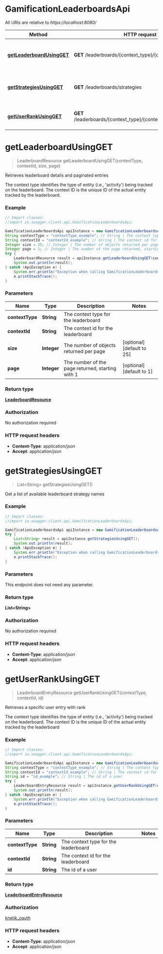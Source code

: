 # GamificationLeaderboardsApi

All URIs are relative to *https://localhost:8080/*

Method | HTTP request | Description
------------- | ------------- | -------------
[**getLeaderboardUsingGET**](GamificationLeaderboardsApi.md#getLeaderboardUsingGET) | **GET** /leaderboards/{context_type}/{context_id} | Retrieves leaderboard details and paginated entries
[**getStrategiesUsingGET**](GamificationLeaderboardsApi.md#getStrategiesUsingGET) | **GET** /leaderboards/strategies | Get a list of available leaderboard strategy names
[**getUserRankUsingGET**](GamificationLeaderboardsApi.md#getUserRankUsingGET) | **GET** /leaderboards/{context_type}/{context_id}/users/{id}/rank | Retrieves a specific user entry with rank


<a name="getLeaderboardUsingGET"></a>
# **getLeaderboardUsingGET**
> LeaderboardResource getLeaderboardUsingGET(contextType, contextId, size, page)

Retrieves leaderboard details and paginated entries

The context type identifies the type of entity (i.e., &#39;activity&#39;) being tracked on the leaderboard. The context ID is the unique ID of the actual entity tracked by the leaderboard.

### Example
```java
// Import classes:
//import io.swagger.client.api.GamificationLeaderboardsApi;

GamificationLeaderboardsApi apiInstance = new GamificationLeaderboardsApi();
String contextType = "contextType_example"; // String | The context type for the leaderboard
String contextId = "contextId_example"; // String | The context id for the leaderboard
Integer size = 25; // Integer | The number of objects returned per page
Integer page = 1; // Integer | The number of the page returned, starting with 1
try {
    LeaderboardResource result = apiInstance.getLeaderboardUsingGET(contextType, contextId, size, page);
    System.out.println(result);
} catch (ApiException e) {
    System.err.println("Exception when calling GamificationLeaderboardsApi#getLeaderboardUsingGET");
    e.printStackTrace();
}
```

### Parameters

Name | Type | Description  | Notes
------------- | ------------- | ------------- | -------------
 **contextType** | **String**| The context type for the leaderboard |
 **contextId** | **String**| The context id for the leaderboard |
 **size** | **Integer**| The number of objects returned per page | [optional] [default to 25]
 **page** | **Integer**| The number of the page returned, starting with 1 | [optional] [default to 1]

### Return type

[**LeaderboardResource**](LeaderboardResource.md)

### Authorization

No authorization required

### HTTP request headers

 - **Content-Type**: application/json
 - **Accept**: application/json

<a name="getStrategiesUsingGET"></a>
# **getStrategiesUsingGET**
> List&lt;String&gt; getStrategiesUsingGET()

Get a list of available leaderboard strategy names

### Example
```java
// Import classes:
//import io.swagger.client.api.GamificationLeaderboardsApi;

GamificationLeaderboardsApi apiInstance = new GamificationLeaderboardsApi();
try {
    List<String> result = apiInstance.getStrategiesUsingGET();
    System.out.println(result);
} catch (ApiException e) {
    System.err.println("Exception when calling GamificationLeaderboardsApi#getStrategiesUsingGET");
    e.printStackTrace();
}
```

### Parameters
This endpoint does not need any parameter.

### Return type

**List&lt;String&gt;**

### Authorization

No authorization required

### HTTP request headers

 - **Content-Type**: application/json
 - **Accept**: application/json

<a name="getUserRankUsingGET"></a>
# **getUserRankUsingGET**
> LeaderboardEntryResource getUserRankUsingGET(contextType, contextId, id)

Retrieves a specific user entry with rank

The context type identifies the type of entity (i.e., &#39;activity&#39;) being tracked on the leaderboard. The context ID is the unique ID of the actual entity tracked by the leaderboard

### Example
```java
// Import classes:
//import io.swagger.client.api.GamificationLeaderboardsApi;

GamificationLeaderboardsApi apiInstance = new GamificationLeaderboardsApi();
String contextType = "contextType_example"; // String | The context type for the leaderboard
String contextId = "contextId_example"; // String | The context id for the leaderboard
String id = "id_example"; // String | The id of a user
try {
    LeaderboardEntryResource result = apiInstance.getUserRankUsingGET(contextType, contextId, id);
    System.out.println(result);
} catch (ApiException e) {
    System.err.println("Exception when calling GamificationLeaderboardsApi#getUserRankUsingGET");
    e.printStackTrace();
}
```

### Parameters

Name | Type | Description  | Notes
------------- | ------------- | ------------- | -------------
 **contextType** | **String**| The context type for the leaderboard |
 **contextId** | **String**| The context id for the leaderboard |
 **id** | **String**| The id of a user |

### Return type

[**LeaderboardEntryResource**](LeaderboardEntryResource.md)

### Authorization

[knetik_oauth](../README.md#knetik_oauth)

### HTTP request headers

 - **Content-Type**: application/json
 - **Accept**: application/json

